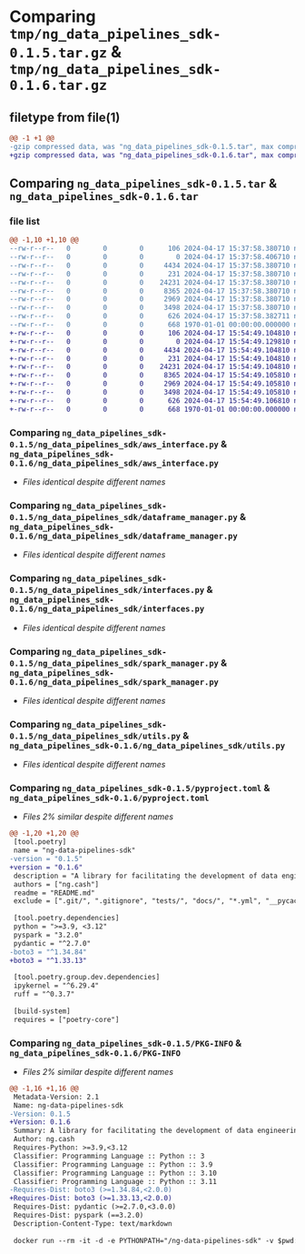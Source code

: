 # Comparing `tmp/ng_data_pipelines_sdk-0.1.5.tar.gz` & `tmp/ng_data_pipelines_sdk-0.1.6.tar.gz`

## filetype from file(1)

```diff
@@ -1 +1 @@
-gzip compressed data, was "ng_data_pipelines_sdk-0.1.5.tar", max compression
+gzip compressed data, was "ng_data_pipelines_sdk-0.1.6.tar", max compression
```

## Comparing `ng_data_pipelines_sdk-0.1.5.tar` & `ng_data_pipelines_sdk-0.1.6.tar`

### file list

```diff
@@ -1,10 +1,10 @@
--rw-r--r--   0        0        0      106 2024-04-17 15:37:58.380710 ng_data_pipelines_sdk-0.1.5/README.md
--rw-r--r--   0        0        0        0 2024-04-17 15:37:58.406710 ng_data_pipelines_sdk-0.1.5/ng_data_pipelines_sdk/__init__.py
--rw-r--r--   0        0        0     4434 2024-04-17 15:37:58.380710 ng_data_pipelines_sdk-0.1.5/ng_data_pipelines_sdk/aws_interface.py
--rw-r--r--   0        0        0      231 2024-04-17 15:37:58.380710 ng_data_pipelines_sdk-0.1.5/ng_data_pipelines_sdk/custom_logger.py
--rw-r--r--   0        0        0    24231 2024-04-17 15:37:58.380710 ng_data_pipelines_sdk-0.1.5/ng_data_pipelines_sdk/dataframe_manager.py
--rw-r--r--   0        0        0     8365 2024-04-17 15:37:58.380710 ng_data_pipelines_sdk-0.1.5/ng_data_pipelines_sdk/interfaces.py
--rw-r--r--   0        0        0     2969 2024-04-17 15:37:58.380710 ng_data_pipelines_sdk-0.1.5/ng_data_pipelines_sdk/spark_manager.py
--rw-r--r--   0        0        0     3498 2024-04-17 15:37:58.380710 ng_data_pipelines_sdk-0.1.5/ng_data_pipelines_sdk/utils.py
--rw-r--r--   0        0        0      626 2024-04-17 15:37:58.382711 ng_data_pipelines_sdk-0.1.5/pyproject.toml
--rw-r--r--   0        0        0      668 1970-01-01 00:00:00.000000 ng_data_pipelines_sdk-0.1.5/PKG-INFO
+-rw-r--r--   0        0        0      106 2024-04-17 15:54:49.104810 ng_data_pipelines_sdk-0.1.6/README.md
+-rw-r--r--   0        0        0        0 2024-04-17 15:54:49.129810 ng_data_pipelines_sdk-0.1.6/ng_data_pipelines_sdk/__init__.py
+-rw-r--r--   0        0        0     4434 2024-04-17 15:54:49.104810 ng_data_pipelines_sdk-0.1.6/ng_data_pipelines_sdk/aws_interface.py
+-rw-r--r--   0        0        0      231 2024-04-17 15:54:49.104810 ng_data_pipelines_sdk-0.1.6/ng_data_pipelines_sdk/custom_logger.py
+-rw-r--r--   0        0        0    24231 2024-04-17 15:54:49.104810 ng_data_pipelines_sdk-0.1.6/ng_data_pipelines_sdk/dataframe_manager.py
+-rw-r--r--   0        0        0     8365 2024-04-17 15:54:49.105810 ng_data_pipelines_sdk-0.1.6/ng_data_pipelines_sdk/interfaces.py
+-rw-r--r--   0        0        0     2969 2024-04-17 15:54:49.105810 ng_data_pipelines_sdk-0.1.6/ng_data_pipelines_sdk/spark_manager.py
+-rw-r--r--   0        0        0     3498 2024-04-17 15:54:49.105810 ng_data_pipelines_sdk-0.1.6/ng_data_pipelines_sdk/utils.py
+-rw-r--r--   0        0        0      626 2024-04-17 15:54:49.106810 ng_data_pipelines_sdk-0.1.6/pyproject.toml
+-rw-r--r--   0        0        0      668 1970-01-01 00:00:00.000000 ng_data_pipelines_sdk-0.1.6/PKG-INFO
```

### Comparing `ng_data_pipelines_sdk-0.1.5/ng_data_pipelines_sdk/aws_interface.py` & `ng_data_pipelines_sdk-0.1.6/ng_data_pipelines_sdk/aws_interface.py`

 * *Files identical despite different names*

### Comparing `ng_data_pipelines_sdk-0.1.5/ng_data_pipelines_sdk/dataframe_manager.py` & `ng_data_pipelines_sdk-0.1.6/ng_data_pipelines_sdk/dataframe_manager.py`

 * *Files identical despite different names*

### Comparing `ng_data_pipelines_sdk-0.1.5/ng_data_pipelines_sdk/interfaces.py` & `ng_data_pipelines_sdk-0.1.6/ng_data_pipelines_sdk/interfaces.py`

 * *Files identical despite different names*

### Comparing `ng_data_pipelines_sdk-0.1.5/ng_data_pipelines_sdk/spark_manager.py` & `ng_data_pipelines_sdk-0.1.6/ng_data_pipelines_sdk/spark_manager.py`

 * *Files identical despite different names*

### Comparing `ng_data_pipelines_sdk-0.1.5/ng_data_pipelines_sdk/utils.py` & `ng_data_pipelines_sdk-0.1.6/ng_data_pipelines_sdk/utils.py`

 * *Files identical despite different names*

### Comparing `ng_data_pipelines_sdk-0.1.5/pyproject.toml` & `ng_data_pipelines_sdk-0.1.6/pyproject.toml`

 * *Files 2% similar despite different names*

```diff
@@ -1,20 +1,20 @@
 [tool.poetry]
 name = "ng-data-pipelines-sdk"
-version = "0.1.5"
+version = "0.1.6"
 description = "A library for facilitating the development of data engineering pipelines using pyspark"
 authors = ["ng.cash"]
 readme = "README.md"
 exclude = [".git/", ".gitignore", "tests/", "docs/", "*.yml", "__pycache__/", "*.pyc", "*.ipynb", "playground/", "poetry.lock", "dist/", "build/"]
 
 [tool.poetry.dependencies]
 python = ">=3.9, <3.12"
 pyspark = "3.2.0"
 pydantic = "^2.7.0"
-boto3 = "^1.34.84"
+boto3 = "^1.33.13"
 
 [tool.poetry.group.dev.dependencies]
 ipykernel = "^6.29.4"
 ruff = "^0.3.7"
 
 [build-system]
 requires = ["poetry-core"]
```

### Comparing `ng_data_pipelines_sdk-0.1.5/PKG-INFO` & `ng_data_pipelines_sdk-0.1.6/PKG-INFO`

 * *Files 2% similar despite different names*

```diff
@@ -1,16 +1,16 @@
 Metadata-Version: 2.1
 Name: ng-data-pipelines-sdk
-Version: 0.1.5
+Version: 0.1.6
 Summary: A library for facilitating the development of data engineering pipelines using pyspark
 Author: ng.cash
 Requires-Python: >=3.9,<3.12
 Classifier: Programming Language :: Python :: 3
 Classifier: Programming Language :: Python :: 3.9
 Classifier: Programming Language :: Python :: 3.10
 Classifier: Programming Language :: Python :: 3.11
-Requires-Dist: boto3 (>=1.34.84,<2.0.0)
+Requires-Dist: boto3 (>=1.33.13,<2.0.0)
 Requires-Dist: pydantic (>=2.7.0,<3.0.0)
 Requires-Dist: pyspark (==3.2.0)
 Description-Content-Type: text/markdown
 
 docker run --rm -it -d -e PYTHONPATH="/ng-data-pipelines-sdk" -v $pwd:/ng-data-pipelines-sdk pyspark-local
```

